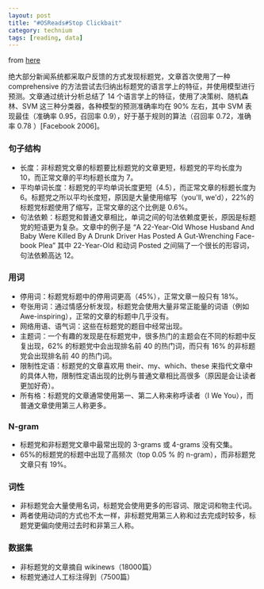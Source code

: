 ```yaml
---
layout: post
title: "#OSReads#Stop Clickbait"
category: technium
tags: [reading, data]
---
```


from [here](https://arxiv.org/pdf/1610.09786.pdf)

绝大部分新闻系统都采取户反馈的方式发现标题党，文章首次使用了一种 comprehensive 的方法尝试去归纳出标题党的语言学上的特征，并使用模型进行预测。文章通过统计分析总结了 14 个语言学上的特征，使用了决策树、随机森林、SVM 这三种分类器，各种模型的预测准确率均在 90% 左右，其中 SVM 表现最佳（准确率 0.95，召回率 0.9），好于基于规则的算法（召回率 0.72，准确率 0.78 ）[Facebook 2006]。


### 句子结构

* 长度：非标题党文章的标题要比标题党的文章更短，标题党的平均长度为 10，而正常文章的平均标题长度为 7。
* 平均单词长度：标题党的平均单词长度更短（4.5），而正常文章的标题长度为 6。标题党之所以平均长度短，原因是大量使用缩写（you'll, we'd），22%的标题党标题使用了缩写，正常文章的这个比例是 0.6%。
* 句法依赖：标题党和普通文章相比，单词之间的句法依赖度更长，原因是标题党的短语更为复杂。文章中的例子是 “A 22-Year-Old Whose Husband And Baby Were Killed By A Drunk Driver Has Posted A Gut-Wrenching Face- book Plea” 其中 22-Year-Old 和动词 Posted 之间隔了一个很长的形容词，句法依赖高达 12。



### 用词

* 停用词：标题党标题中的停用词更高（45%），正常文章一般只有 18%。
* 夸张用词：通过情感分析发现，标题党会使用大量非常正能量的词语（例如 Awe-inspiring），正常的文章的标题中几乎没有。
* 网络用语、语气词：这些在标题党的题目中经常出现。
* 主题词：一个有趣的发现是在标题党中，很多热门的主题会在不同的标题中反复出现，62% 的标题党中会出现排名前 40 的热门词，而只有 16% 的非标题党会出现排名前 40 的热门词。
* 限制性定语：标题党的文章喜欢用 their、my、which、these 来指代文章中的具体人物，限制性定语出现的比例与普通文章相比高很多（原因是会让读者更加好奇）。
* 所有格：标题党的文章通常使用第一、第二人称来称呼读者（I We You），而普通文章使用第三人称更多。



### N-gram

* 标题党和非标题党文章中最常出现的 3-grams 或 4-grams 没有交集。
* 65%的标题党的标题中出现了高频次（top 0.05 % 的 n-gram），而非标题党文章只有 19%。



### 词性

* 非标题党会大量使用名词，标题党会使用更多的形容词、限定词和物主代词。
* 两者使用动词的方式也不太一样，非标题党用第三人称和过去完成时较多，标题党更偏向使用过去时和非第三人称。

### 数据集

* 非标题党的文章摘自 wikinews（18000篇）
* 标题党通过人工标注得到（7500篇）


